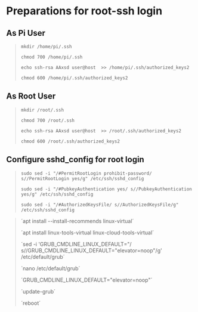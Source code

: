 # Preparations for root-ssh login

## As Pi User
> `mkdir /home/pi/.ssh`
> 
> `chmod 700 /home/pi/.ssh`
> 
> `echo ssh-rsa AAxsd user@host  >> /home/pi/.ssh/authorized_keys2`
> 
> `chmod 600 /home/pi/.ssh/authorized_keys2`



## As Root User
> `mkdir /root/.ssh`
> 
> `chmod 700 /root/.ssh`
> 
>  ` echo ssh-rsa AAxsd user@host  >> /root/.ssh/authorized_keys2 `
>  
>  `chmod 600 /root/.ssh/authorized_keys2`



## Configure sshd_config for root login
> `sudo sed -i "/#PermitRootLogin prohibit-password/ s//PermitRootLogin yes/g" /etc/ssh/sshd_config`
> 
> `sudo sed -i "/#PubkeyAuthentication yes/ s//PubkeyAuthentication yes/g" /etc/ssh/sshd_config`
> 
> `sudo sed -i "/#AuthorizedKeysFile/ s//AuthorizedKeysFile/g" /etc/ssh/sshd_config`



> ´apt install --install-recommends linux-virtual´
> 
> ´apt install linux-tools-virtual linux-cloud-tools-virtual´
> 
> ´sed -i 'GRUB_CMDLINE_LINUX_DEFAULT="/ s//GRUB_CMDLINE_LINUX_DEFAULT="elevator=noop"/g' /etc/default/grub´
> 
> ´nano /etc/default/grub´
> 
> ´GRUB_CMDLINE_LINUX_DEFAULT="elevator=noop"´
> 
> ´update-grub´ 
> 
> ´reboot´

